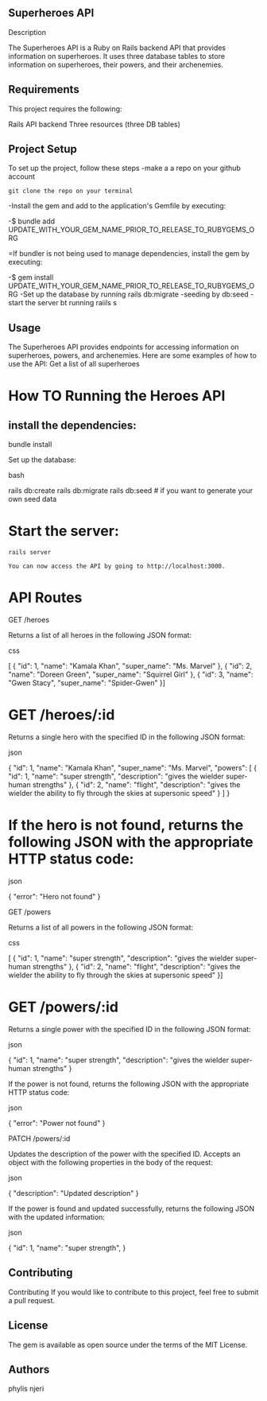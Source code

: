 ## Superheroes API
Description

The Superheroes API is a Ruby on Rails backend API that provides information on superheroes. It uses three database tables to store information on superheroes, their powers, and their archenemies.

## Requirements

This project requires the following:

Rails API backend
Three resources (three DB tables)

## Project Setup

To set up the project, follow these steps -make a a repo on your github account

    git clone the repo on your terminal

-Install the gem and add to the application's Gemfile by executing:

-$ bundle add UPDATE_WITH_YOUR_GEM_NAME_PRIOR_TO_RELEASE_TO_RUBYGEMS_ORG

=If bundler is not being used to manage dependencies, install the gem by executing:

-$ gem install UPDATE_WITH_YOUR_GEM_NAME_PRIOR_TO_RELEASE_TO_RUBYGEMS_ORG -Set up the database by running rails db:migrate -seeding by db:seed -start the server bt running raiils s
## Usage
The Superheroes API provides endpoints for accessing information on superheroes, powers, and archenemies. Here are some examples of how to use the API:
Get a list of all superheroes
# How TO Running the Heroes API
## install the dependencies:

bundle install

Set up the database:

bash

rails db:create
rails db:migrate
rails db:seed # if you want to generate your own seed data

# Start the server:

    rails server

    You can now access the API by going to http://localhost:3000.

# API Routes
GET /heroes

Returns a list of all heroes in the following JSON format:

css

[  {    "id": 1,    "name": "Kamala Khan",    "super_name": "Ms. Marvel"  },  {    "id": 2,    "name": "Doreen Green",    "super_name": "Squirrel Girl"  },  {    "id": 3,    "name": "Gwen Stacy",    "super_name": "Spider-Gwen"  }]

# GET /heroes/:id

Returns a single hero with the specified ID in the following JSON format:

json

{
  "id": 1,
  "name": "Kamala Khan",
  "super_name": "Ms. Marvel",
  "powers": [
    {
      "id": 1,
      "name": "super strength",
      "description": "gives the wielder super-human strengths"
    },
    {
      "id": 2,
      "name": "flight",
      "description": "gives the wielder the ability to fly through the skies at supersonic speed"
    }
  ]
}

# If the hero is not found, returns the following JSON with the appropriate HTTP status code:

json

{
  "error": "Hero not found"
}

GET /powers

Returns a list of all powers in the following JSON format:

css

[  {    "id": 1,    "name": "super strength",    "description": "gives the wielder super-human strengths"  },  {    "id": 2,    "name": "flight",    "description": "gives the wielder the ability to fly through the skies at supersonic speed"  }]

# GET /powers/:id

Returns a single power with the specified ID in the following JSON format:

json

{
  "id": 1,
  "name": "super strength",
  "description": "gives the wielder super-human strengths"
}

If the power is not found, returns the following JSON with the appropriate HTTP status code:

json

{
  "error": "Power not found"
}

PATCH /powers/:id

Updates the description of the power with the specified ID. Accepts an object with the following properties in the body of the request:

json

{
  "description": "Updated description"
}

If the power is found and updated successfully, returns the following JSON with the updated information:

json

{
  "id": 1,
  "name": "super strength",
}





## Contributing

Contributing If you would like to contribute to this project, feel free to submit a pull request.
## License

The gem is available as open source under the terms of the MIT License.
## Authors

phylis njeri

